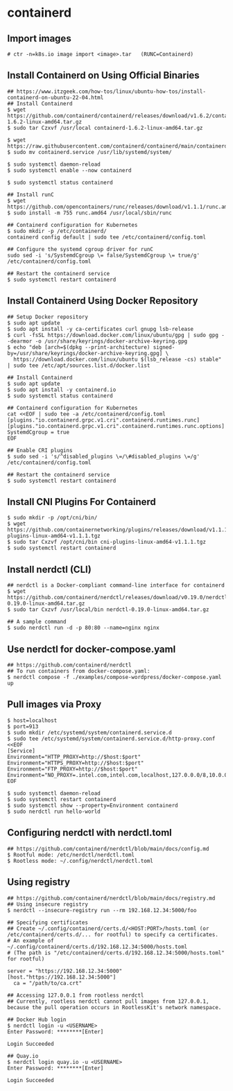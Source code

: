containerd
==========

## Import images

    # ctr -n=k8s.io image import <image>.tar   (RUNC=Containerd)

## Install Containerd on Using Official Binaries

    ## https://www.itzgeek.com/how-tos/linux/ubuntu-how-tos/install-containerd-on-ubuntu-22-04.html
    ## Install Containerd
    $ wget https://github.com/containerd/containerd/releases/download/v1.6.2/containerd-1.6.2-linux-amd64.tar.gz
    $ sudo tar Czxvf /usr/local containerd-1.6.2-linux-amd64.tar.gz

    $ wget https://raw.githubusercontent.com/containerd/containerd/main/containerd.service
    $ sudo mv containerd.service /usr/lib/systemd/system/

    $ sudo systemctl daemon-reload
    $ sudo systemctl enable --now containerd

    $ sudo systemctl status containerd

    ## Install runC
    $ wget https://github.com/opencontainers/runc/releases/download/v1.1.1/runc.amd64
    $ sudo install -m 755 runc.amd64 /usr/local/sbin/runc

    ## Containerd configuration for Kubernetes
    $ sudo mkdir -p /etc/containerd/
    containerd config default | sudo tee /etc/containerd/config.toml

    ## Configure the systemd cgroup driver for runC
    sudo sed -i 's/SystemdCgroup \= false/SystemdCgroup \= true/g' /etc/containerd/config.toml

    ## Restart the containerd service
    $ sudo systemctl restart containerd

## Install Containerd Using Docker Repository

    ## Setup Docker repository
    $ sudo apt update
    $ sudo apt install -y ca-certificates curl gnupg lsb-release
    $ curl -fsSL https://download.docker.com/linux/ubuntu/gpg | sudo gpg --dearmor -o /usr/share/keyrings/docker-archive-keyring.gpg
    $ echo "deb [arch=$(dpkg --print-architecture) signed-by=/usr/share/keyrings/docker-archive-keyring.gpg] \
      https://download.docker.com/linux/ubuntu $(lsb_release -cs) stable" | sudo tee /etc/apt/sources.list.d/docker.list

    ## Install Containerd
    $ sudo apt update
    $ sudo apt install -y containerd.io
    $ sudo systemctl status containerd

    ## Containerd configuration for Kubernetes
    cat <<EOF | sudo tee -a /etc/containerd/config.toml
    [plugins."io.containerd.grpc.v1.cri".containerd.runtimes.runc]
    [plugins."io.containerd.grpc.v1.cri".containerd.runtimes.runc.options]
    SystemdCgroup = true
    EOF

    ## Enable CRI plugins
    $ sudo sed -i 's/^disabled_plugins \=/\#disabled_plugins \=/g' /etc/containerd/config.toml

    ## Restart the containerd service
    $ sudo systemctl restart containerd

## Install CNI Plugins For Containerd

    $ sudo mkdir -p /opt/cni/bin/
    $ wget https://github.com/containernetworking/plugins/releases/download/v1.1.1/cni-plugins-linux-amd64-v1.1.1.tgz
    $ sudo tar Cxzvf /opt/cni/bin cni-plugins-linux-amd64-v1.1.1.tgz
    $ sudo systemctl restart containerd

## Install nerdctl (CLI)

    ## nerdctl is a Docker-compliant command-line interface for containerd
    $ wget https://github.com/containerd/nerdctl/releases/download/v0.19.0/nerdctl-0.19.0-linux-amd64.tar.gz
    $ sudo tar Cxzvf /usr/local/bin nerdctl-0.19.0-linux-amd64.tar.gz

    ## A sample command
    $ sudo nerdctl run -d -p 80:80 --name=nginx nginx

## Use nerdctl for docker-compose.yaml

    ## https://github.com/containerd/nerdctl
    ## To run containers from docker-compose.yaml:
    $ nerdctl compose -f ./examples/compose-wordpress/docker-compose.yaml up


## Pull images via Proxy

    $ host=localhost
    $ port=913
    $ sudo mkdir /etc/systemd/system/containerd.service.d
    $ sudo tee /etc/systemd/system/containerd.service.d/http-proxy.conf <<EOF
    [Service]
    Environment="HTTP_PROXY=http://$host:$port"
    Environment="HTTPS_PROXY=http://$host:$port"
    Environment="FTP_PROXY=http://$host:$port"
    Environment="NO_PROXY=.intel.com,intel.com,localhost,127.0.0.0/8,10.0.0.0/8,172.16.0.0/12,192.168.0.0/16"
    EOF

    $ sudo systemctl daemon-reload
    $ sudo systemctl restart containerd
    $ sudo systemctl show --property=Environment containerd
    $ sudo nerdctl run hello-world

## Configuring nerdctl with nerdctl.toml

    ## https://github.com/containerd/nerdctl/blob/main/docs/config.md
    $ Rootful mode: /etc/nerdctl/nerdctl.toml
    $ Rootless mode: ~/.config/nerdctl/nerdctl.toml

## Using registry

    ## https://github.com/containerd/nerdctl/blob/main/docs/registry.md
    ## Using insecure registry
    $ nerdctl --insecure-registry run --rm 192.168.12.34:5000/foo

    ## Specifying certificates
    ## Create ~/.config/containerd/certs.d/<HOST:PORT>/hosts.toml (or /etc/containerd/certs.d/... for rootful) to specify ca certificates.
    # An example of ~/.config/containerd/certs.d/192.168.12.34:5000/hosts.toml
    # (The path is "/etc/containerd/certs.d/192.168.12.34:5000/hosts.toml" for rootful)

    server = "https://192.168.12.34:5000"
    [host."https://192.168.12.34:5000"]
      ca = "/path/to/ca.crt"

    ## Accessing 127.0.0.1 from rootless nerdctl
    ## Currently, rootless nerdctl cannot pull images from 127.0.0.1, because the pull operation occurs in RootlessKit's network namespace.

    ## Docker Hub login
    $ nerdctl login -u <USERNAME>
    Enter Password: ********[Enter]

    Login Succeeded

    ## Quay.io
    $ nerdctl login quay.io -u <USERNAME>
    Enter Password: ********[Enter]

    Login Succeeded
